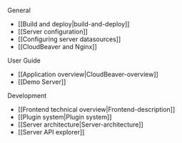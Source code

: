 General  

   - [[Build and deploy|build-and-deploy]]
   - [[Server configuration]]
   - [[Configuring server datasources]]
   - [[CloudBeaver and Nginx]]

User Guide  

   - [[Application overview|CloudBeaver-overview]]
   - [[Demo Server]]

Development  

   - [[Frontend technical overview|Frontend-description]]
   - [[Plugin system|Plugin system]]
   - [[Server architecture|Server-architecture]]
   - [[Server API explorer]]
